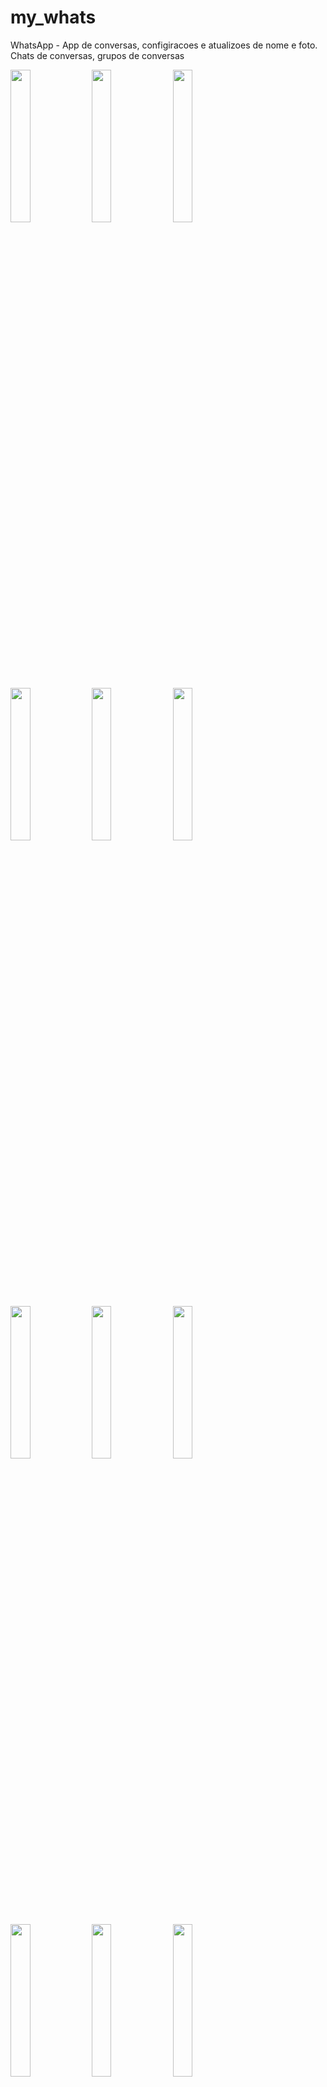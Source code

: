 # my_whats

WhatsApp - App de conversas, configiracoes e atualizoes de nome e foto. Chats de conversas, grupos de conversas

<img src="https://user-images.githubusercontent.com/72177982/212720815-abdfcd00-bba1-411f-8f7b-db12e99cdfad.png" width="25%"> <img src="https://user-images.githubusercontent.com/72177982/212720826-96a4241d-b0f4-46db-bcc4-172d2125fe75.png" width="25%"> <img src="https://user-images.githubusercontent.com/72177982/212720845-d19385fa-98de-4a66-8081-d88142d2405c.png" width="25%">

<img src="https://user-images.githubusercontent.com/72177982/212720859-30824487-03af-44e6-920d-f479a630f468.png" width="25%"> <img src="https://user-images.githubusercontent.com/72177982/212720865-0cff3f3b-b14e-4b93-88d0-1abc9e0c3598.png" width="25%"> <img src="https://user-images.githubusercontent.com/72177982/212720874-21bf2ded-ee70-43f0-9ab2-ee2bf437d5fc.png" width="25%">

<img src="https://user-images.githubusercontent.com/72177982/212720884-5f4975d9-d7a0-44e3-a01c-9b5273581a0b.png" width="25%"> <img src="https://user-images.githubusercontent.com/72177982/212720910-6e08a163-8af7-4673-bed9-a178d3fca5ee.png" width="25%"> <img src="https://user-images.githubusercontent.com/72177982/212720917-d48e6fd3-d7ba-4a0a-aded-6e2abff17270.png" width="25%">

<img src="https://user-images.githubusercontent.com/72177982/212720941-b8625791-655c-4a9d-ae00-672de01ce3ee.png" width="25%"> <img src="https://user-images.githubusercontent.com/72177982/212720948-81bdfed8-84c6-4024-82f9-fba85976708a.png" width="25%"> <img src="https://user-images.githubusercontent.com/72177982/212720969-afebe784-6936-4982-826b-0644c5b01cf7.png" width="25%">


## Activitys

MainActivity

<img src="https://user-images.githubusercontent.com/72177982/212723676-ddf2458f-789b-442a-90ab-48a4042c9879.png" width="95%">


LoginActivity

<img src="https://user-images.githubusercontent.com/72177982/212723692-5862bf76-a413-459a-a706-94f19d195db7.png" width="95%">
<img src="https://user-images.githubusercontent.com/72177982/212723705-47a4e6e0-2798-4514-9f39-ac57b99200ec.png" width="95%">
<img src="https://user-images.githubusercontent.com/72177982/212723723-1a85b166-67c8-4320-9699-3c11586be8cb.png" width="95%">

CadastroAcitivity

<img src="https://user-images.githubusercontent.com/72177982/212723729-caebed48-aa5a-4486-90e8-ed2911e73a7d.png" width="95%">
<img src="https://user-images.githubusercontent.com/72177982/212723734-8152c7dc-ca8b-471b-be07-450c25f49708.png" width="95%">

PrincipalActivity

<img src="https://user-images.githubusercontent.com/72177982/212723753-4db90798-d51b-4815-ad07-61e287203039.png" width="95%">
<img src="https://user-images.githubusercontent.com/72177982/212723761-769365c5-94e2-4113-bcd6-951185026dc2.png" width="95%">


ConfiguracaoAcitivity

<img src="https://user-images.githubusercontent.com/72177982/212723769-9dd26a57-0d8a-48bf-86a3-9e11d5b546e7.png" width="95%">
<img src="https://user-images.githubusercontent.com/72177982/212723775-7783c472-e8e6-4be5-93ef-f5e3aa858d49.png" width="95%">
<img src="https://user-images.githubusercontent.com/72177982/212723785-1c02f2df-2219-4e39-b1ad-a54303ea6db3.png" width="95%">
<img src="https://user-images.githubusercontent.com/72177982/212723804-a826bf5f-271a-46fc-a190-27321d0144db.png" width="95%">
<img src="https://user-images.githubusercontent.com/72177982/212723816-1489bda3-0f83-4686-8295-7664f3dff05d.png" width="95%">

CadastroGrupoAcitivity

<img src="https://user-images.githubusercontent.com/72177982/212731892-9efc6e0d-52bc-4768-a056-beeb29428494.png" width="95%">
<img src="https://user-images.githubusercontent.com/72177982/212731910-423ab055-94f3-442f-873e-cb64340dbd28.png" width="95%">
<img src="https://user-images.githubusercontent.com/72177982/212731920-36fbda5e-7ad7-4063-bd20-ac77d1fd4118.png" width="95%">

ChatAcitivity

<img src="https://user-images.githubusercontent.com/72177982/212731929-cbe4523e-dd40-4fe9-b9c0-9555cd010bca.png" width="95%">
<img src="https://user-images.githubusercontent.com/72177982/212731936-87890534-95cb-4aca-907e-0e235f78cb51.png" width="95%">
<img src="https://user-images.githubusercontent.com/72177982/212731945-4211b929-4164-4568-b17a-c56bc49a7579.png" width="95%">
<img src="https://user-images.githubusercontent.com/72177982/212731951-4a1fff73-c19f-48b3-841d-d16d4bcbfe66.png" width="95%">
<img src="https://user-images.githubusercontent.com/72177982/212731956-54bdee19-daf2-4b29-8cb7-515a282c6873.png" width="95%">
<img src="https://user-images.githubusercontent.com/72177982/212731966-2f9f1798-0399-4afa-b278-e3344855a65d.png" width="95%">
<img src="https://user-images.githubusercontent.com/72177982/212731980-d21803bf-87ca-4596-8072-7479af78a046.png" width="95%">

GrupoAcitivity

<img src="https://user-images.githubusercontent.com/72177982/212731988-61779c8e-c117-448f-aed0-f26138818b33.png" width="95%">
<img src="https://user-images.githubusercontent.com/72177982/212732001-a8541c7f-8008-4a41-b8f2-472f3a783a3f.png" width="95%">
<img src="https://user-images.githubusercontent.com/72177982/212732014-bb2afca6-fc7f-4f3e-acba-ad20b2ac4500.png" width="95%">
<img src="https://user-images.githubusercontent.com/72177982/212732033-5ae4bf1b-15d0-418a-936b-81b089d96ece.png" width="95%">
<img src="https://user-images.githubusercontent.com/72177982/212732045-70b5577e-0065-443b-8e66-a59a8250dcdb.png" width="95%">


## Adapter

AdapterContato

<img src="https://user-images.githubusercontent.com/72177982/212734118-24bb08bd-db97-4e99-b8ee-fd9eb6cb3d8c.png" width="95%">
<img src="https://user-images.githubusercontent.com/72177982/212734122-5b187d52-8675-4dc8-ab44-7cd5cdcfc786.png" width="95%">

AdapterConversa

<img src="https://user-images.githubusercontent.com/72177982/212734130-4f1b61a9-013a-458c-9259-47e24e6856d1.png" width="95%">
<img src="https://user-images.githubusercontent.com/72177982/212734136-22d802b2-1443-4860-b12d-ea00f63c4bcc.png" width="95%">

AdapterGrupoSelecionado

<img src="https://user-images.githubusercontent.com/72177982/212734145-9b9f83bd-ca63-4202-aa7d-b1d95dd3dd5f.png" width="95%">

AdapterMensagem

<img src="https://user-images.githubusercontent.com/72177982/212734154-5c33f3e8-4ab8-4412-92ca-3f78ad686b5b.png" width="95%">
<img src="https://user-images.githubusercontent.com/72177982/212734164-c1dc8419-dc55-4429-abca-a700aa8108da.png" width="95%">

## ConfiguracaoFirebase

<img src="https://user-images.githubusercontent.com/72177982/212734173-19a17de1-7aa5-4887-90dc-ee810a18bfba.png" width="95%">


## Fragment

ContatosFragment

<img src="https://user-images.githubusercontent.com/72177982/212735708-0ed64083-2411-4afd-a190-6d1cd9d96407.png" width="95%">
<img src="https://user-images.githubusercontent.com/72177982/212735716-a102b894-0f49-4ced-9005-44a5732bd0eb.png" width="95%">
<img src="https://user-images.githubusercontent.com/72177982/212735727-314aad73-b5d3-42af-b2df-82e925049f6d.png" width="95%">

ConversasFragment

<img src="https://user-images.githubusercontent.com/72177982/212735748-f4928f95-dd22-443a-998e-8a281440ec27.png" width="95%">
<img src="https://user-images.githubusercontent.com/72177982/212735757-eff1c5ee-b253-47d0-b14b-59124d3e2bd6.png" width="95%">
<img src="https://user-images.githubusercontent.com/72177982/212735764-54a4e75f-a23d-472e-919a-1b440e0387f4.png" width="95%">
<img src="https://user-images.githubusercontent.com/72177982/212735772-8c7e1ba9-e6dd-4a44-89ff-57e466359e9f.png" width="95%">

## Model

Conversa

<img src="https://user-images.githubusercontent.com/72177982/212735776-1825b007-f36c-43f7-9743-2f8e026cf7d2.png" width="95%">

Grupo

<img src="https://user-images.githubusercontent.com/72177982/212735779-9f9c4d5b-7555-431c-8af4-b056ed4f447e.png" width="95%">
<img src="https://user-images.githubusercontent.com/72177982/212735788-7afb05d8-69b5-436d-a8b1-9ca5555d18e8.png" width="95%">

Mensagem 

<img src="https://user-images.githubusercontent.com/72177982/212735799-3cd08fbc-b4ed-4f23-9144-d9d99c6e6b60.png" width="95%">

Usuario

<img src="https://user-images.githubusercontent.com/72177982/212735809-525cebec-083d-4c80-a769-63d9b5290bb5.png" width="95%">
<img src="https://user-images.githubusercontent.com/72177982/212735818-7d24c85b-4c0f-4e83-b97d-c438dcef4890.png" width="95%">





